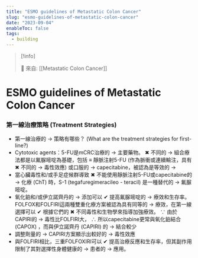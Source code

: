 ```yaml
---
title: "ESMO guidelines of Metastatic Colon Cancer"
slug: "esmo-guidelines-of-metastatic-colon-cancer"
date: "2023-09-04"
enableToc: false
tags:
  - building
---
```


> [!info]
>
> 🌱 來自: [[Metastatic Colon Cancer]]

# ESMO guidelines of Metastatic Colon Cancer

### 第一線治療策略 (Treatment Strategies)

- 第一線治療的 → 策略有哪些？ (What are the treatment strategies for first-line?)
- Cytotoxic agents：5-FU是mCRC治療的 → 主要藥物。 ✖ 不同的 → 組合療法都是以氟脲嘧啶為基礎，包括 ≡ 靜脈注射5-FU (作為脈衝或連續輸注，具有 ✖ 不同的 → 毒性效應) 或口服的 → capecitabine，被認為是等效的 →
- 當心臟毒性和/或手足症候群導致 ✖ 不能使用靜脈注射5-FU或capecitabine的 → 化療 (ChT) 時，S-1 (tegafuregimeracileo - teracil) 是一種替代的 → 氟脲嘧啶。
- 氧化鉑和/或伊立諾齊丹的 → 添加可以 ✔ 提高氟脲嘧啶的 → 療效和生存率。 FOLFOX和FOLFIRI這兩種雙重化療方案被認為具有同等的 → 療效，在第一線選擇可以 ✔ 根據它們的 ✖ 不同毒性和生物學來指導加強療效。 ∵ 由於CAPIRI的 → 毒性比FOLFIRI大， ∴ 所以capecitabine更常與氧化鉑結合 (CAPOX) ，而與伊立諾齊丹 (CAPIRI) 的 → 結合較少
- 調整劑量的 → CAPIRI方案顯示出較好的 → 毒性效應
- 與FOLFIRI相比，三重FOLFOXIRI可以 ✔ 提高治療反應和生存率，但其副作用限制了其對選擇性身體健康的 → 患者的 → 應用。
